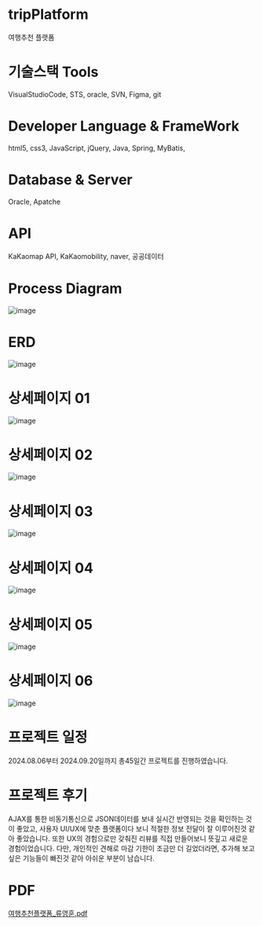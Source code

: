 # tripPlatform
여행추천 플랫폼

# 기술스택  Tools
  VisualStudioCode,
  STS,
  oracle,
  SVN,
  Figma,
  git

# Developer Language & FrameWork
  html5,
  css3,
  JavaScript,
  jQuery,
  Java,
  Spring,
  MyBatis,

# Database & Server
  Oracle,
  Apatche

# API
  KaKaomap API,
  KaKaomobility,
  naver,
  공공데이터

# Process Diagram
![image](https://private-user-images.githubusercontent.com/169329434/376105390-d5a14ef2-b4a5-446e-9c09-679b3e4282ba.png?jwt=eyJhbGciOiJIUzI1NiIsInR5cCI6IkpXVCJ9.eyJpc3MiOiJnaXRodWIuY29tIiwiYXVkIjoicmF3LmdpdGh1YnVzZXJjb250ZW50LmNvbSIsImtleSI6ImtleTUiLCJleHAiOjE3Mjg4NzkxNjMsIm5iZiI6MTcyODg3ODg2MywicGF0aCI6Ii8xNjkzMjk0MzQvMzc2MTA1MzkwLWQ1YTE0ZWYyLWI0YTUtNDQ2ZS05YzA5LTY3OWIzZTQyODJiYS5wbmc_WC1BbXotQWxnb3JpdGhtPUFXUzQtSE1BQy1TSEEyNTYmWC1BbXotQ3JlZGVudGlhbD1BS0lBVkNPRFlMU0E1M1BRSzRaQSUyRjIwMjQxMDE0JTJGdXMtZWFzdC0xJTJGczMlMkZhd3M0X3JlcXVlc3QmWC1BbXotRGF0ZT0yMDI0MTAxNFQwNDA3NDNaJlgtQW16LUV4cGlyZXM9MzAwJlgtQW16LVNpZ25hdHVyZT1kYmViZTcyODVjMTdiZjlkODdhOTA0ZDAxM2YwYjEyMGE2ZTI4N2IzNWFlMzcwOGI3YmJjZmY3OTcxMTEwMzIyJlgtQW16LVNpZ25lZEhlYWRlcnM9aG9zdCJ9.ilTkRlX8XMHAatKcmJM5eqLECrSesCCXKPmHkTT154Y)

# ERD
 ![image](https://private-user-images.githubusercontent.com/169329434/376106022-8bdc4ad1-4c4d-4f26-b697-15f871d6b0bf.png?jwt=eyJhbGciOiJIUzI1NiIsInR5cCI6IkpXVCJ9.eyJpc3MiOiJnaXRodWIuY29tIiwiYXVkIjoicmF3LmdpdGh1YnVzZXJjb250ZW50LmNvbSIsImtleSI6ImtleTUiLCJleHAiOjE3Mjg4NzkyNjAsIm5iZiI6MTcyODg3ODk2MCwicGF0aCI6Ii8xNjkzMjk0MzQvMzc2MTA2MDIyLThiZGM0YWQxLTRjNGQtNGYyNi1iNjk3LTE1Zjg3MWQ2YjBiZi5wbmc_WC1BbXotQWxnb3JpdGhtPUFXUzQtSE1BQy1TSEEyNTYmWC1BbXotQ3JlZGVudGlhbD1BS0lBVkNPRFlMU0E1M1BRSzRaQSUyRjIwMjQxMDE0JTJGdXMtZWFzdC0xJTJGczMlMkZhd3M0X3JlcXVlc3QmWC1BbXotRGF0ZT0yMDI0MTAxNFQwNDA5MjBaJlgtQW16LUV4cGlyZXM9MzAwJlgtQW16LVNpZ25hdHVyZT0yNWRiNDZhMmFmYjg4YWUxYTg4ZmNhZTgxYjNkMDY2NmRkMDAwNzUzMDZmMzMxYmE1ZjdhZmJkMGRkYWIyNTI4JlgtQW16LVNpZ25lZEhlYWRlcnM9aG9zdCJ9.CH2lTedKMCrdsXnHSD5wiafzqViMHtqPy3RSXMvAgws)

# 상세페이지 01
 ![image](https://private-user-images.githubusercontent.com/169329434/376106327-ec503260-4234-4d8b-9404-c24598e20025.png?jwt=eyJhbGciOiJIUzI1NiIsInR5cCI6IkpXVCJ9.eyJpc3MiOiJnaXRodWIuY29tIiwiYXVkIjoicmF3LmdpdGh1YnVzZXJjb250ZW50LmNvbSIsImtleSI6ImtleTUiLCJleHAiOjE3Mjg4Nzk0MjMsIm5iZiI6MTcyODg3OTEyMywicGF0aCI6Ii8xNjkzMjk0MzQvMzc2MTA2MzI3LWVjNTAzMjYwLTQyMzQtNGQ4Yi05NDA0LWMyNDU5OGUyMDAyNS5wbmc_WC1BbXotQWxnb3JpdGhtPUFXUzQtSE1BQy1TSEEyNTYmWC1BbXotQ3JlZGVudGlhbD1BS0lBVkNPRFlMU0E1M1BRSzRaQSUyRjIwMjQxMDE0JTJGdXMtZWFzdC0xJTJGczMlMkZhd3M0X3JlcXVlc3QmWC1BbXotRGF0ZT0yMDI0MTAxNFQwNDEyMDNaJlgtQW16LUV4cGlyZXM9MzAwJlgtQW16LVNpZ25hdHVyZT05MGI2YjJmY2IxZjI1OWRiZmExMjZkZmI0N2U1YmFiNWFjMjM1NTc0MTBiNDYzMWEzNzZmNGVlMDBiNDgwYjg5JlgtQW16LVNpZ25lZEhlYWRlcnM9aG9zdCJ9.MJUXijsKel9dx5Wyu-6i2Vgl3dr5FJpju0pT_QbgkNc)

# 상세페이지 02
![image](https://private-user-images.githubusercontent.com/169329434/376106497-1da64b7f-d8e0-4eb5-a897-c5cdce10590a.png?jwt=eyJhbGciOiJIUzI1NiIsInR5cCI6IkpXVCJ9.eyJpc3MiOiJnaXRodWIuY29tIiwiYXVkIjoicmF3LmdpdGh1YnVzZXJjb250ZW50LmNvbSIsImtleSI6ImtleTUiLCJleHAiOjE3Mjg4Nzk1MjUsIm5iZiI6MTcyODg3OTIyNSwicGF0aCI6Ii8xNjkzMjk0MzQvMzc2MTA2NDk3LTFkYTY0YjdmLWQ4ZTAtNGViNS1hODk3LWM1Y2RjZTEwNTkwYS5wbmc_WC1BbXotQWxnb3JpdGhtPUFXUzQtSE1BQy1TSEEyNTYmWC1BbXotQ3JlZGVudGlhbD1BS0lBVkNPRFlMU0E1M1BRSzRaQSUyRjIwMjQxMDE0JTJGdXMtZWFzdC0xJTJGczMlMkZhd3M0X3JlcXVlc3QmWC1BbXotRGF0ZT0yMDI0MTAxNFQwNDEzNDVaJlgtQW16LUV4cGlyZXM9MzAwJlgtQW16LVNpZ25hdHVyZT1mYzJhY2FhZTQ4M2RiYzFmMzEzNmMxNzkyOTI3OTM0YTdjODdhZDNhN2Q4NjJiMjUxZDM5ZmVkNDU4ZjM2OGRkJlgtQW16LVNpZ25lZEhlYWRlcnM9aG9zdCJ9.M2jaCrwRhwx3d2wyNEDB_6SCIRvGD9egDqUuBojR7Ys)

# 상세페이지 03
![image](https://private-user-images.githubusercontent.com/169329434/376106755-43c56da7-697a-4613-85c2-f45e56c0d731.png?jwt=eyJhbGciOiJIUzI1NiIsInR5cCI6IkpXVCJ9.eyJpc3MiOiJnaXRodWIuY29tIiwiYXVkIjoicmF3LmdpdGh1YnVzZXJjb250ZW50LmNvbSIsImtleSI6ImtleTUiLCJleHAiOjE3Mjg4Nzk2NjMsIm5iZiI6MTcyODg3OTM2MywicGF0aCI6Ii8xNjkzMjk0MzQvMzc2MTA2NzU1LTQzYzU2ZGE3LTY5N2EtNDYxMy04NWMyLWY0NWU1NmMwZDczMS5wbmc_WC1BbXotQWxnb3JpdGhtPUFXUzQtSE1BQy1TSEEyNTYmWC1BbXotQ3JlZGVudGlhbD1BS0lBVkNPRFlMU0E1M1BRSzRaQSUyRjIwMjQxMDE0JTJGdXMtZWFzdC0xJTJGczMlMkZhd3M0X3JlcXVlc3QmWC1BbXotRGF0ZT0yMDI0MTAxNFQwNDE2MDNaJlgtQW16LUV4cGlyZXM9MzAwJlgtQW16LVNpZ25hdHVyZT0xYTQ1MDg3NjA5M2FhNWM2OTllNjI3MDdjZmNlMDkwNDAyZWQzZDI4NjU0NWUzYzlhNzQ0M2JkYjNhMWQ4OGU2JlgtQW16LVNpZ25lZEhlYWRlcnM9aG9zdCJ9.FXs3h5PJPBPCFBodLYob8qlaTh7_qBEBd-D-n1b2Hm4)

# 상세페이지 04
 ![image](https://private-user-images.githubusercontent.com/169329434/376106859-6bb4d63b-0dc1-4117-bfd0-b41a1fcb3a0e.png?jwt=eyJhbGciOiJIUzI1NiIsInR5cCI6IkpXVCJ9.eyJpc3MiOiJnaXRodWIuY29tIiwiYXVkIjoicmF3LmdpdGh1YnVzZXJjb250ZW50LmNvbSIsImtleSI6ImtleTUiLCJleHAiOjE3Mjg4Nzk3MjUsIm5iZiI6MTcyODg3OTQyNSwicGF0aCI6Ii8xNjkzMjk0MzQvMzc2MTA2ODU5LTZiYjRkNjNiLTBkYzEtNDExNy1iZmQwLWI0MWExZmNiM2EwZS5wbmc_WC1BbXotQWxnb3JpdGhtPUFXUzQtSE1BQy1TSEEyNTYmWC1BbXotQ3JlZGVudGlhbD1BS0lBVkNPRFlMU0E1M1BRSzRaQSUyRjIwMjQxMDE0JTJGdXMtZWFzdC0xJTJGczMlMkZhd3M0X3JlcXVlc3QmWC1BbXotRGF0ZT0yMDI0MTAxNFQwNDE3MDVaJlgtQW16LUV4cGlyZXM9MzAwJlgtQW16LVNpZ25hdHVyZT1lMWZmZThkNDNjODE3YzI1M2I1OTA5YmRkOTQzMDBhNzQwMmZlMjM5MDc1YzIyMDA4NjIyMjFkMjA3ZDQ3NGJkJlgtQW16LVNpZ25lZEhlYWRlcnM9aG9zdCJ9.RHW76n7ZrzLhU3WC4bN2E4KHzDrzXZK3-Z-2Np_QM3M)

# 상세페이지 05
 ![image](https://private-user-images.githubusercontent.com/169329434/376106978-addb9f22-9930-4237-9870-5c5e3043911f.png?jwt=eyJhbGciOiJIUzI1NiIsInR5cCI6IkpXVCJ9.eyJpc3MiOiJnaXRodWIuY29tIiwiYXVkIjoicmF3LmdpdGh1YnVzZXJjb250ZW50LmNvbSIsImtleSI6ImtleTUiLCJleHAiOjE3Mjg4Nzk3ODMsIm5iZiI6MTcyODg3OTQ4MywicGF0aCI6Ii8xNjkzMjk0MzQvMzc2MTA2OTc4LWFkZGI5ZjIyLTk5MzAtNDIzNy05ODcwLTVjNWUzMDQzOTExZi5wbmc_WC1BbXotQWxnb3JpdGhtPUFXUzQtSE1BQy1TSEEyNTYmWC1BbXotQ3JlZGVudGlhbD1BS0lBVkNPRFlMU0E1M1BRSzRaQSUyRjIwMjQxMDE0JTJGdXMtZWFzdC0xJTJGczMlMkZhd3M0X3JlcXVlc3QmWC1BbXotRGF0ZT0yMDI0MTAxNFQwNDE4MDNaJlgtQW16LUV4cGlyZXM9MzAwJlgtQW16LVNpZ25hdHVyZT0wOTQ3ODhhOWE5ZDFjNDQ0OGQ0NDE3NGFjYzZjOTNlMjg4ZmJiODY5ODEzNzU2NTdhNGQ0M2UzOGVkZDUzMzYwJlgtQW16LVNpZ25lZEhlYWRlcnM9aG9zdCJ9.zLf7IHvmZbaYkswsk3JtXlzQ8u52ba_V7fBtszHHgs4)

# 상세페이지 06
 ![image](https://private-user-images.githubusercontent.com/169329434/376107037-5ec30a46-2a9f-4ca1-bc98-e4a3e631319c.png?jwt=eyJhbGciOiJIUzI1NiIsInR5cCI6IkpXVCJ9.eyJpc3MiOiJnaXRodWIuY29tIiwiYXVkIjoicmF3LmdpdGh1YnVzZXJjb250ZW50LmNvbSIsImtleSI6ImtleTUiLCJleHAiOjE3Mjg4Nzk4MjgsIm5iZiI6MTcyODg3OTUyOCwicGF0aCI6Ii8xNjkzMjk0MzQvMzc2MTA3MDM3LTVlYzMwYTQ2LTJhOWYtNGNhMS1iYzk4LWU0YTNlNjMxMzE5Yy5wbmc_WC1BbXotQWxnb3JpdGhtPUFXUzQtSE1BQy1TSEEyNTYmWC1BbXotQ3JlZGVudGlhbD1BS0lBVkNPRFlMU0E1M1BRSzRaQSUyRjIwMjQxMDE0JTJGdXMtZWFzdC0xJTJGczMlMkZhd3M0X3JlcXVlc3QmWC1BbXotRGF0ZT0yMDI0MTAxNFQwNDE4NDhaJlgtQW16LUV4cGlyZXM9MzAwJlgtQW16LVNpZ25hdHVyZT04MTk2MGQ0YjU3MGVlZjdkNGVhNjAwNzJiNmEwYTg3NGQxZTU0NWZlN2E5YTRmN2JjNTY5MjI0ZWI5Y2Q4NDRkJlgtQW16LVNpZ25lZEhlYWRlcnM9aG9zdCJ9.C0XVnvCk6tVf_3p63WWQ30RhkjMCZCMRMPy0E9Z7b7Y)

# 프로젝트 일정
2024.08.06부터 2024.09.20일까지 총45일간 프로젝트를 진행하였습니다.

# 프로젝트 후기
AJAX를 통한 비동기통신으로 JSON데이터를 보내 실시간 반영되는 것을 확인하는 것이 좋았고,
사용자 UI/UX에 맞춘 플랫폼이다 보니 적절한 정보 전달이 잘 이루어진것 같아 좋았습니다.
또한 UX의 경험으로만 갖춰진 리뷰를 직접 만들어보니 뜻깊고 새로운 경험이었습니다.
다만, 개인적인 견해로 마감 기한이 조금만 더 길었더라면, 추가해 보고 싶은 기능들이 빠진것 같아 아쉬운 부분이 남습니다.

# PDF
[여행추천플랫폼_류영훈.pdf](https://github.com/user-attachments/files/17359516/_.pdf)
